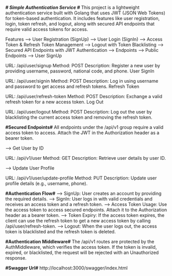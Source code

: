 ***********************# Simple Authentication Service #***********************
This project is a lightweight authentication service built with Golang that uses JWT (JSON Web Tokens) for token-based authentication. It includes features like user registration, login, token refresh, and logout, along with secured API endpoints that require valid access tokens for access.

Features
--> User Registration (SignUp)
--> User Login (SignIn)
--> Access Token & Refresh Token Management
--> Logout with Token Blacklisting
--> Secured API Endpoints with JWT Authentication
--> Endpoints
--> Public Endpoints
--> User SignUp

URL: /api/user/signup
Method: POST
Description: Register a new user by providing username, password, national code, and phone.
User SignIn

URL: /api/user/signin
Method: POST
Description: Log in using username and password to get access and refresh tokens.
Refresh Token

URL: /api/user/refresh-token
Method: POST
Description: Exchange a valid refresh token for a new access token.
Log Out

URL: /api/user/logout
Method: POST
Description: Log out the user by blacklisting the current access token and removing the refresh token.

**#Secured Endpoints#**
All endpoints under the /api/v1 group require a valid access token to access. Attach the JWT in the Authorization header as a bearer token.

--> Get User by ID

URL: /api/v1/user
Method: GET
Description: Retrieve user details by user ID.

--> Update User Profile

URL: /api/v1/user/update-profile
Method: PUT
Description: Update user profile details (e.g., username, phone).

**#Authentication Flow#**
--> SignUp: User creates an account by providing the required details.
--> SignIn: User logs in with valid credentials and receives an access token and a refresh token.
--> Access Token Usage: Use the access token to access secured endpoints. Attach it to the Authorization header as a bearer token.
--> Token Expiry: If the access token expires, the client can use the refresh token to get a new access token by calling /api/user/refresh-token.
--> Logout: When the user logs out, the access token is blacklisted and the refresh token is deleted.

**#Authentication Middleware#**
The /api/v1 routes are protected by the AuthMiddleware, which verifies the access token.
If the token is invalid, expired, or blacklisted, the request will be rejected with an Unauthorized response.


**#Swagger Url#**
http://localhost:3000/swagger/index.html